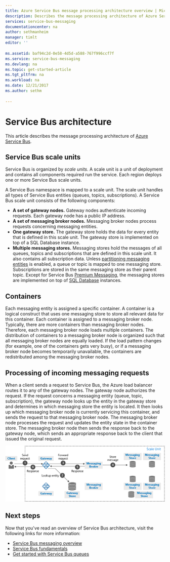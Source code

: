 ```yaml
---
title: Azure Service Bus message processing architecture overview | Microsoft Docs
description: Describes the message processing architecture of Azure Service Bus.
services: service-bus-messaging
documentationcenter: na
author: sethmanheim
manager: timlt
editor: ''

ms.assetid: baf94c2d-0e58-4d5d-a588-767f996ccf7f
ms.service: service-bus-messaging
ms.devlang: na
ms.topic: get-started-article
ms.tgt_pltfrm: na
ms.workload: na
ms.date: 12/21/2017
ms.author: sethm

---
```

# Service Bus architecture

This article describes the message processing architecture of [Azure Service Bus](https://azure.microsoft.com/services/service-bus/).

## Service Bus scale units

Service Bus is organized by *scale units*. A scale unit is a unit of deployment and contains all components required run the service. Each region deploys one or more Service Bus scale units.

A Service Bus namespace is mapped to a scale unit. The scale unit handles all types of Service Bus entities (queues, topics, subscriptions). A Service Bus scale unit consists of the following components:

* **A set of gateway nodes.** Gateway nodes authenticate incoming requests. Each gateway node has a public IP address.
* **A set of messaging broker nodes.** Messaging broker nodes process requests concerning messaging entities.
* **One gateway store.** The gateway store holds the data for every entity that is defined in this scale unit. The gateway store is implemented on top of a SQL Database instance.
* **Multiple messaging stores.** Messaging stores hold the messages of all queues, topics and subscriptions that are defined in this scale unit. It also contains all subscription data. Unless [partitioning messaging entities](service-bus-partitioning.md) is enabled, a queue or topic is mapped to one messaging store. Subscriptions are stored in the same messaging store as their parent topic. Except for Service Bus [Premium Messaging](service-bus-premium-messaging.md), the messaging stores are implemented on top of [SQL Database](https://azure.microsoft.com/services/sql-database/) instances.

## Containers

Each messaging entity is assigned a specific container. A container is a logical construct that uses one messaging store to store all relevant data for this container. Each container is assigned to a messaging broker node. Typically, there are more containers than messaging broker nodes. Therefore, each messaging broker node loads multiple containers. The distribution of containers to a messaging broker node is organized such that all messaging broker nodes are equally loaded. If the load pattern changes (for example, one of the containers gets very busy), or if a messaging broker node becomes temporarily unavailable, the containers are redistributed among the messaging broker nodes.

## Processing of incoming messaging requests

When a client sends a request to Service Bus, the Azure load balancer routes it to any of the gateway nodes. The gateway node authorizes the request. If the request concerns a messaging entity (queue, topic, subscription), the gateway node looks up the entity in the gateway store and determines in which messaging store the entity is located. It then looks up which messaging broker node is currently servicing this container, and sends the request to that messaging broker node. The messaging broker node processes the request and updates the entity state in the container store. The messaging broker node then sends the response back to the gateway node, which sends an appropriate response back to the client that issued the original request.

![Processing of Incoming Messaging Requests](./media/service-bus-architecture/ic690644.png)

## Next steps

Now that you've read an overview of Service Bus architecture, visit the following links for more information:

* [Service Bus messaging overview](service-bus-messaging-overview.md)
* [Service Bus fundamentals](service-bus-fundamentals-hybrid-solutions.md)
* [Get started with Service Bus queues](service-bus-dotnet-get-started-with-queues.md)


